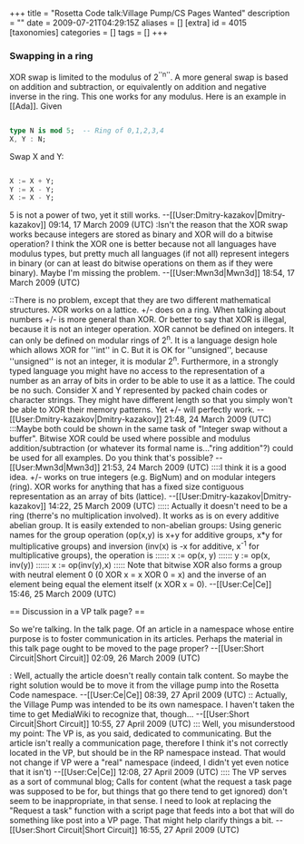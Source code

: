 +++
title = "Rosetta Code talk:Village Pump/CS Pages Wanted"
description = ""
date = 2009-07-21T04:29:15Z
aliases = []
[extra]
id = 4015
[taxonomies]
categories = []
tags = []
+++


### Swapping in a ring

XOR swap is limited to the modulus of 2<sup>''n''</sup>. A more general swap is based on addition and subtraction, or equivalently on addition and negative inverse in the ring. This one works for any modulus. Here is an example in [[Ada]]. Given

```ada

type N is mod 5;  -- Ring of 0,1,2,3,4
X, Y : N;

```

Swap X and Y:

```ada

X := X + Y;
Y := X - Y;
X := X - Y;

```

5 is not a power of two, yet it still works. --[[User:Dmitry-kazakov|Dmitry-kazakov]] 09:14, 17 March 2009 (UTC)
:Isn't the reason that the XOR swap works because integers are stored as binary and XOR will do a bitwise operation? I think the XOR one is better because not all languages have modulus types, but pretty much all languages (if not all) represent integers in binary (or can at least do bitwise operations on them as if they were binary). Maybe I'm missing the problem. --[[User:Mwn3d|Mwn3d]] 18:54, 17 March 2009 (UTC)

::There is no problem, except that they are two different mathematical structures. XOR works on a lattice. +/- does on a ring. When talking about numbers +/- is more general than XOR. Or better to say that XOR is illegal, because it is not an integer operation. XOR cannot be defined on integers. It can only be defined on modular rings of 2<sup>n</sup>. It is a language design hole which allows XOR for ''int'' in C. But it is OK for ''unsigned'', because ''unsigned'' is not an integer, it is modular 2<sup>n</sup>. Furthermore, in a strongly typed language you might have no access to the representation of a number as an array of bits in order to be able to use it as a lattice. The could be no such. Consider X and Y represented by packed chain codes or character strings. They might have different length so that you simply won't be able to XOR their memory patterns. Yet +/- will perfectly work. --[[User:Dmitry-kazakov|Dmitry-kazakov]] 21:48, 24 March 2009 (UTC)
:::Maybe both could be shown in the same task of "Integer swap without a buffer". Bitwise XOR could be used where possible and modulus addition/subtraction (or whatever its formal name is..."ring addition"?) could be used for all examples. Do you think that's possible? --[[User:Mwn3d|Mwn3d]] 21:53, 24 March 2009 (UTC)
::::I think it is a good idea. +/- works on true integers (e.g. BigNum) and on modular integers (ring). XOR works for anything that has a fixed size contiguous representation as an array of bits (lattice). --[[User:Dmitry-kazakov|Dmitry-kazakov]] 14:22, 25 March 2009 (UTC)
::::: Actually it doesn't need to be a ring (therre's no multiplication involved). It works as is on every additive abelian group. It is easily extended to non-abelian groups: Using generic names for the group operation (op(x,y) is x+y for additive groups, x*y for multiplicative groups) and inversion (inv(x) is -x for additive, x<sup>-1</sup> for multiplicative groups), the operation is
:::::: x := op(x, y)
:::::: y := op(x, inv(y))
:::::: x := op(inv(y),x)
::::: Note that bitwise XOR also forms a group with neutral element 0 (0 XOR x = x XOR 0 = x) and the inverse of an element being equal the element itself (x XOR x = 0). --[[User:Ce|Ce]] 15:46, 25 March 2009 (UTC)

== Discussion in a VP talk page? ==

So we're talking.  In the talk page.  Of an article in a namespace whose entire purpose is to foster communication in its articles.  Perhaps the material in this talk page ought to be moved to the page proper? --[[User:Short Circuit|Short Circuit]] 02:09, 26 March 2009 (UTC)

: Well, actually the article doesn't really contain talk content. So maybe the right solution would be to move it from the village pump into the Rosetta Code namespace. --[[User:Ce|Ce]] 08:39, 27 April 2009 (UTC)
:: Actually, the Village Pump was intended to be its own namespace.  I haven't taken the time to get MediaWiki to recognize that, though... --[[User:Short Circuit|Short Circuit]] 10:55, 27 April 2009 (UTC)
::: Well, you misunderstood my point: The VP is, as you said, dedicated to communicating. But the article isn't really a communication page, therefore I think it's not correctly located in the VP, but should be in the RP namespace instead. That would not change if VP were a "real" namespace (indeed, I didn't yet even notice that it isn't) --[[User:Ce|Ce]] 12:08, 27 April 2009 (UTC)
:::: The VP serves as a sort of communal blog; Calls for content (what the request a task page was supposed to be for, but things that go there tend to get ignored) don't seem to be inappropriate, in that sense.  I need to look at replacing the "Request a task" function with a script page that feeds into a bot that will do something like post into a VP page.  That might help clarify things a bit. --[[User:Short Circuit|Short Circuit]] 16:55, 27 April 2009 (UTC)
